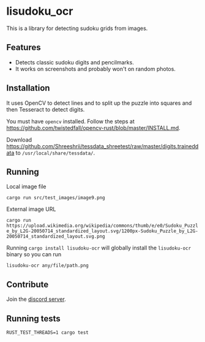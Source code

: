 # lisudoku_ocr

This is a library for detecting sudoku grids from images.

## Features

* Detects classic sudoku digits and pencilmarks.
* It works on screenshots and probably won't on random photos.

## Installation

It uses OpenCV to detect lines and to split up the puzzle into squares and then Tesseract to detect digits.

You must have `opencv` installed. Follow the steps at https://github.com/twistedfall/opencv-rust/blob/master/INSTALL.md.

Download https://github.com/Shreeshrii/tessdata_shreetest/raw/master/digits.traineddata to `/usr/local/share/tessdata/`.

## Running

Local image file

`cargo run src/test_images/image9.png`

External image URL

`cargo run https://upload.wikimedia.org/wikipedia/commons/thumb/e/e0/Sudoku_Puzzle_by_L2G-20050714_standardized_layout.svg/1200px-Sudoku_Puzzle_by_L2G-20050714_standardized_layout.svg.png`

Running `cargo install lisudoku-ocr` will globally install the `lisudoku-ocr` binary so you can run

`lisudoku-ocr any/file/path.png`

## Contribute

Join the [discord server](https://discord.gg/SGV8TQVSeT).

## Running tests

`RUST_TEST_THREADS=1 cargo test`
